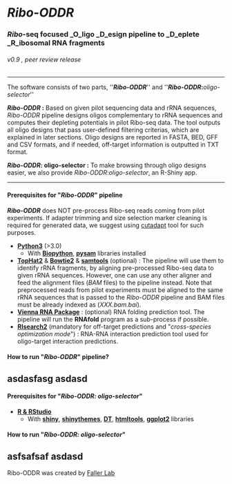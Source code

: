 # _Ribo-ODDR_

### _Ribo_-seq focused _O_ligo _D_esign pipeline to _D_eplete _R_ibosomal RNA fragments

###### v0.9 , peer review release
---

The software consists of two parts, ''**_Ribo-ODDR_**'' and ''**_Ribo-ODDR_:**_oligo-selector_''

**_Ribo-ODDR_ :** Based on given pilot sequencing data and rRNA sequences, _Ribo-ODDR_ pipeline designs oligos complementary to rRNA sequences and computes their depleting potentials in pilot Ribo-seq data. The tool outputs all oligo designs that pass user-defined filtering criterias, which are explained in later sections. Oligo designs are reported in FASTA, BED, GFF and CSV formats, and if needed, off-target information is outputted in TXT format.

**_Ribo-ODDR_: oligo-selector :** To make browsing through oligo designs easier, we also provide _Ribo-ODDR_:_oligo-selector_, an R-Shiny app.

---
#### Prerequisites for "**_Ribo-ODDR_**" pipeline
**_Ribo-ODDR_** does NOT pre-process Ribo-seq reads coming from pilot experiments. If adapter trimming and size selection marker cleaning is required for generated data, we suggest using [cutadapt](https://cutadapt.readthedocs.io) tool for such purposes.
* [**Python3**](https://www.python.org/) (>3.0)
  * With [**Biopython**](https://biopython.org/), [**pysam**](https://pysam.readthedocs.io) libraries installed
* [**TopHat2**](https://ccb.jhu.edu/software/tophat/index.shtml) & [**Bowtie2**](https://sourceforge.net/projects/bowtie-bio/files/bowtie2/) & [**samtools**](http://www.htslib.org/doc/samtools.html) (optional) : The pipeline will use them to identify rRNA fragments, by aligning pre-processed Ribo-seq data to given rRNA sequences. However, one can use any other aligner and feed the alignment files (_BAM_ files) to the pipeline instead. Note that preprocessed reads from pilot experiments must be aligned to the same rRNA sequences that is passed to the _Ribo-ODDR_ pipeline and BAM files must be already indexed as (_XXX.bam.bai_).
* [**Vienna RNA Package**](https://www.tbi.univie.ac.at/RNA/) : (optional) RNA folding prediction tool. The pipeline will run the **RNAfold** program as a sub-process if possible.
* [**RIsearch2**](https://rth.dk/resources/risearch/) (mandatory for off-target predictions and "_cross-species optimization mode_") : RNA-RNA interaction prediction tool used for oligo-target interaction predictions.

#### How to run "**_Ribo-ODDR_**" pipeline?
asdasfasg
    asdasd
---
#### Prerequisites for "_**Ribo-ODDR: oligo-selector**_"
* [**R & RStudio**](https://rstudio.com/)
  * With [**shiny**](https://shiny.rstudio.com/), [**shinythemes**](https://rstudio.github.io/shinythemes/), [**DT**](https://rstudio.github.io/DT/), [**htmltools**](https://cran.r-project.org/web/packages/htmltools/index.html), [**ggplot2**](https://ggplot2.tidyverse.org/) libraries

#### How to run  "_**Ribo-ODDR: oligo-selector**_"
asfsafsaf
    asdasd
---
Ribo-ODDR was created by [Faller Lab]()
